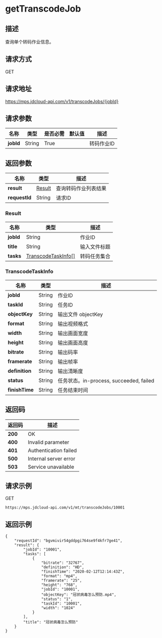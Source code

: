 # getTranscodeJob


## 描述
查询单个转码作业信息。


## 请求方式
GET

## 请求地址
https://mps.jdcloud-api.com/v1/transcodeJobs/{jobId}


## 请求参数
|名称|类型|是否必需|默认值|描述|
|---|---|---|---|---|
|**jobId**|String|True| |转码作业ID|


## 返回参数
|名称|类型|描述|
|---|---|---|
|**result**|[Result](gettranscodejob#result)|查询转码作业列表结果|
|**requestId**|String|请求ID|

### <div id="result">Result</div>
|名称|类型|描述|
|---|---|---|
|**jobId**|String|作业ID|
|**title**|String|输入文件标题|
|**tasks**|[TranscodeTaskInfo[]](gettranscodejob#transcodetaskinfo)|转码任务集合|
### <div id="transcodetaskinfo">TranscodeTaskInfo</div>
|名称|类型|描述|
|---|---|---|
|**jobId**|String|作业ID|
|**taskId**|String|任务ID|
|**objectKey**|String|输出文件 objectKey|
|**format**|String|输出视频格式|
|**width**|String|输出画面宽度|
|**height**|String|输出画面高度|
|**bitrate**|String|输出码率|
|**framerate**|String|输出帧率|
|**definition**|String|输出清晰度|
|**status**|String|任务状态。in-process, succeeded, failed<br>|
|**finishTime**|String|任务结束时间|

## 返回码
|返回码|描述|
|---|---|
|**200**|OK|
|**400**|Invalid parameter|
|**401**|Authentication failed|
|**500**|Internal server error|
|**503**|Service unavailable|

## 请求示例
GET
```
https://mps.jdcloud-api.com/v1/mt/transcodeJobs/10001

```

## 返回示例
```
{
    "requestId": "bgvmivir54gddpgi764se9f4kfr7ge41", 
    "result": {
        "jobId": "10001", 
        "tasks": [
            {
                "bitrate": "32767", 
                "definition": "HD", 
                "finishTime": "2020-02-12T12:14:43Z", 
                "format": "mp4", 
                "framerate": "25", 
                "height": "768", 
                "jobId": "10001", 
                "objectKey": "冠状病毒怎么预防.mp4", 
                "status": "1", 
                "taskId": "10001", 
                "width": "1024"
            }
        ], 
        "title": "冠状病毒怎么预防"
    }
}
```
